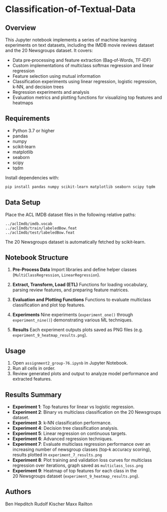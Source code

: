 # Classification-of-Textual-Data

## Overview
This Jupyter notebook implements a series of machine learning experiments on text datasets, including the IMDB movie reviews dataset and the 20 Newsgroups dataset. It covers:

- Data pre‑processing and feature extraction (Bag‑of‑Words, TF‑IDF)
- Custom implementations of multiclass softmax regression and linear regression
- Feature selection using mutual information
- Classification experiments using linear regression, logistic regression, k‑NN, and decision trees
- Regression experiments and analysis
- Evaluation metrics and plotting functions for visualizing top features and heatmaps

## Requirements
- Python 3.7 or higher
- pandas
- numpy
- scikit‑learn
- matplotlib
- seaborn
- scipy
- tqdm

Install dependencies with:

```bash
pip install pandas numpy scikit-learn matplotlib seaborn scipy tqdm
```

## Data Setup
Place the ACL IMDB dataset files in the following relative paths:

```
../aclImdb/imdb.vocab
../aclImdb/train/labeledBow.feat
../aclImdb/test/labeledBow.feat
```

The 20 Newsgroups dataset is automatically fetched by scikit‑learn.

## Notebook Structure
1. **Pre‑Process Data**
   Import libraries and define helper classes (`MultiClassRegression`, `LinearRegression`).

2. **Extract, Transform, Load (ETL)**
   Functions for loading vocabulary, parsing review features, and preparing feature matrices.

3. **Evaluation and Plotting Functions**
   Functions to evaluate multiclass classification and plot top features.

4. **Experiments**
   Nine experiments (`experiment_one()` through `experiment_nine()`) demonstrating various ML techniques.

5. **Results**
   Each experiment outputs plots saved as PNG files (e.g. `experiment_9_heatmap_results.png`).

## Usage
1. Open `assignment2_group-76.ipynb` in Jupyter Notebook.
2. Run all cells in order.
3. Review generated plots and output to analyze model performance and extracted features.

## Results Summary
- **Experiment 1**: Top features for linear vs logistic regression.
- **Experiment 2**: Binary vs multiclass classification on the 20 Newsgroups dataset.
- **Experiment 3**: k‑NN classification performance.
- **Experiment 4**: Decision tree classification analysis.
- **Experiment 5**: Linear regression on continuous targets.
- **Experiment 6**: Advanced regression techniques.
- **Experiment 7**: Evaluate multiclass regression performance over an increasing number of newsgroup classes (top‑k accuracy scoring), results plotted in `experiment_7_results.png`
- **Experiment 8**: Plot training and validation loss curves for multiclass regression over iterations, graph saved as `multiclass_loss.png`
- **Experiment 9**: Heatmap of top features for each class in the 20 Newsgroups dataset (`experiment_9_heatmap_results.png`).

## Authors
Ben Hepditch 
Rudolf Kischer
Maxx Railton



